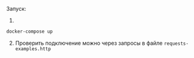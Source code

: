 Запуск:

1. 
```bash
docker-compose up
```

2. Проверить подключение можно через запросы в файле `requests-examples.http`